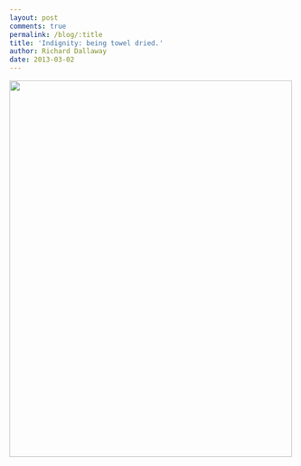 ```yaml
---
layout: post
comments: true
permalink: /blog/:title
title: 'Indignity: being towel dried.'
author: Richard Dallaway
date: 2013-03-02
---
```


<div><a href="http://static.skitters.dallaway.com/IMG_20130302_114108.jpg"><img width="500" src="http://static.skitters.dallaway.com/IMG_20130302_114108.jpg.500.jpg" height="667"></a></div>


  
    
